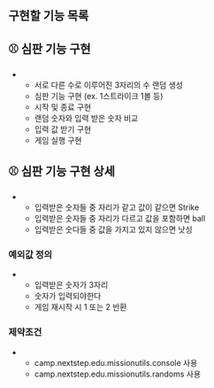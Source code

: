 ## 구현할 기능 목록

## ⚾ 심판 기능 구현
-
    - 서로 다른 수로 이루어진 3자리의 수 랜덤 생성
    - 심판 기능 구현 (ex. 1스트라이크 1볼 등)
    - 시작 및 종료 구현
    - 랜덤 숫자와 입력 받은 숫자 비교
    - 입력 값 받기 구현
    - 게임 실행 구현

## ⚾ 심판 기능 구현 상세
-
    - 입력받은 숫자들 중 자리가 같고 값이 같으면 Strike
    - 입력받은 숫자들 중 자리가 다르고 값을 포함하면 ball
    - 입력받은 숫다들 중 값을 가지고 있지 않으면 낫싱

### 예외값 정의
-
    - 입력받은 숫자가 3자리
    - 숫자가 입력되야한다
    - 게임 재시작 시 1 또는 2 반환

### 제약조건
-
    - camp.nextstep.edu.missionutils.console 사용
    - camp.nextstep.edu.missionutils.randoms 사용